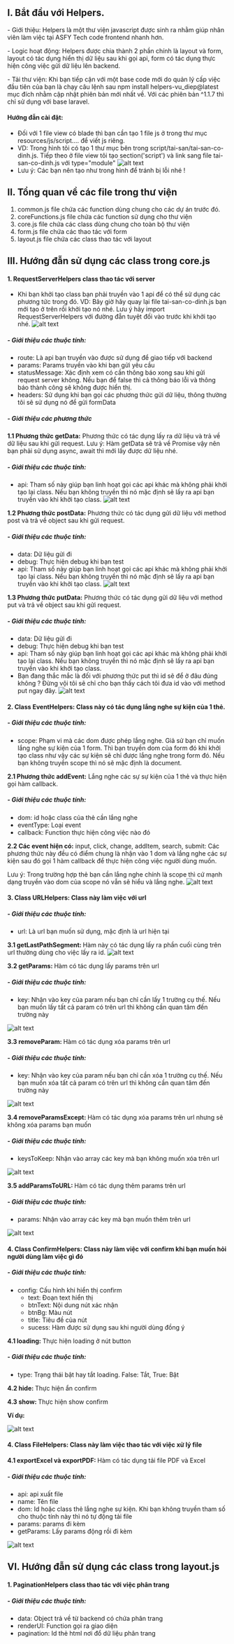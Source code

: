 <h2>I. Bắt đầu với Helpers.</h2>
<p>
    - Giới thiệu: Helpers là một thư viện javascript được sinh ra nhằm giúp nhân viên làm việc tại ASFY Tech code
    frontend
    nhanh hơn.
</p>

<p>
    - Logic hoạt động: Helpers được chia thành 2 phần chính là layout và form, layout có tác dụng hiển thị dữ liệu sau
    khi
    gọi api, form có tác dụng thực hiện công việc gửi dữ liệu lên backend.

</p>
- Tải thư viện: Khi bạn tiếp cận với một base code mới do quản lý cấp việc đầu tiên của bạn là chạy câu lệnh sau npm
install helpers-vu_diep@latest mục đích nhằm cập nhật phiên bản mới nhất về. Với các phiên bản ^1.1.7 thì chỉ sử dụng
với base laravel.

<h4>Hướng đẫn cài đặt:</h4>

- Đối với 1 file view có blade thì bạn cần tạo 1 file js ở trong thư mục resources/js/script.... để viết js riêng.
- VD: Trong hình tôi có tạo 1 thư mục bên trong script/tai-san/tai-san-co-dinh.js. Tiếp theo ở file view tôi tạo
section('script') và link sang file tai-san-co-dinh.js với type="module"
![alt text](assets/images/image.png)
- Lưu ý: Các bạn nên tạo như trong hình để tránh bị lỗi nhé !

<h2>II. Tổng quan về các file trong thư viện</h2>

1. common.js file chứa các function dùng chung cho các dự án trước đó.
2. coreFunctions.js file chứa các function sử dụng cho thư viện
3. core.js file chứa các class dùng chung cho toàn bộ thư viện
4. form.js file chứa các thao tác với form
5. layout.js file chứa các class thao tác với layout

<h2>III. Hướng đẫn sử dụng các class trong core.js</h2>

<h4>1. RequestServerHelpers class thao tác với server</h4>

- Khi bạn khởi tạo class bạn phải truyền vào 1 api để có thể sử dụng các phương tức trong đó.
VD: Bây giờ hãy quay lại file tai-san-co-dinh.js bạn mới tạo ở trên rồi khởi tạo nó nhé. Lưu ý hãy import
RequestServerHelpers với đường đẫn tuyệt đối vào trước khi khởi tạo nhé.
![alt text](assets/images/image-1.png)
<h5>- Giới thiệu các thuộc tính:</h5>

<p>
<ul>
    <li>route: Là api bạn truyền vào được sử dụng để giao tiếp với backend</li>
    <li>params: Params truyền vào khi bạn gửi yêu cầu</li>
    <li>statusMessage: Xác định xem có cần thông báo xong sau khi gửi request server không. Nếu bạn để false thì cả
        thông báo
        lỗi và thông báo thành công sẽ không được hiển thị.</li>
    <li> headers: Sử dụng khi bạn gọi các phương thức gửi dữ liệu, thông thường tôi sẽ sử dụng nó để gửi formData</li>
</ul>
</p>

<h5>- Giới thiệu các phương thức</h5>
<b>1.1 Phương thức getData:</b> Phương thức có tác dụng lấy ra dữ liệu và trả về dữ liệu sau khi gửi request. Lưu ý: Hàm
getData sẽ trả về Promise vậy nên bạn phải sử dụng async, await thì mới lấy được dữ liệu nhé.
<h5>- Giới thiệu các thuộc tính:</h5>

* api: Tham số này giúp bạn linh hoạt gọi các api khác mà không phải khởi tạo lại class. Nếu bạn không truyền thì nó mặc
định sẽ lấy ra api bạn truyền vào khi khởi tạo class.
![alt text](assets/images/image-2.png)

<b>1.2 Phương thức postData:</b> Phương thức có tác dụng gửi dữ liệu với method post và trả về object sau khi gửi request.

<h5>- Giới thiệu các thuộc tính:</h5>

* data: Dữ liệu gửi đi
* debug: Thực hiện debug khi bạn test
* api: Tham số này giúp bạn linh hoạt gọi các api khác mà không phải khởi tạo lại class. Nếu bạn không truyền thì nó mặc
định sẽ lấy ra api bạn truyền vào khi khởi tạo class.
![alt text](assets/images/image-3.png)

<b>1.3 Phương thức putData:</b> Phương thức có tác dụng gửi dữ liệu với method put và trả về object sau khi gửi request.

<h5>- Giới thiệu các thuộc tính:</h5>

* data: Dữ liệu gửi đi
* debug: Thực hiện debug khi bạn test
* api: Tham số này giúp bạn linh hoạt gọi các api khác mà không phải khởi tạo lại class. Nếu bạn không truyền thì nó mặc
định sẽ lấy ra api bạn truyền vào khi khởi tạo class.
* Bạn đang thắc mắc là đối với phương thức put thì id sẽ để ở đâu đúng không ? Đừng vội tôi sẽ chỉ cho bạn thấy cách tôi
đưa id vào với method put ngay đây.
![alt text](assets/images/image-4.png)

<h4>2. Class EventHelpers: Class này có tác dụng lắng nghe sự kiện của 1 thẻ.</h4>

<h5>- Giới thiệu các thuộc tính:</h5>

* scope: Phạm vi mà các dom được phép lắng nghe. Giả sử bạn chỉ muốn lắng nghe sự kiện của 1 form. Thì bạn truyền dom
của form đó khi khởi tạo class như vậy các sự kiện sẽ chỉ được lắng nghe trong form đó. Nếu bạn không truyền scope thì
nó sẽ mặc định là document.

<b>2.1 Phương thức addEvent:</b> Lắng nghe các sự sự kiện của 1 thẻ và thực hiện gọi hàm callback.

<h5>- Giới thiệu các thuộc tính:</h5>

* dom: id hoặc class của thẻ cần lắng nghe
* eventType: Loại event
* callback: Function thực hiện công việc nào đó

<b>2.2 Các event hiện có:</b> input, click, change, addItem, search, submit: Các phương thức này đều có điểm chung là nhận vào
1 dom và lắng nghe các sự kiện sau đó gọi 1 hàm callback để thực hiện công việc người dùng muốn.

Lưu ý: Trong trường hợp thẻ bạn cần lắng nghe chính là scope thì cứ mạnh dạng truyền vào dom của
scope nó vẫn sẽ hiểu và lắng nghe.
![alt text](assets/images/image-5.png)

<h4>3. Class URLHelpers: Class này làm việc với url</h4>

<h5>- Giới thiệu các thuộc tính:</h5>

* url: Là url bạn muốn sử dụng, mặc định là url hiện tại

<b>3.1 getLastPathSegment: </b> <span>Hàm này có tác dụng lấy ra phần cuối cùng trên url thường dùng cho việc lấy ra id.
    ![alt text](assets/images/image-6.png)
</span>

<b>3.2 getParams: </b> <span>Hàm có tác dụng lấy params trên url</span>
<h5>- Giới thiệu các thuộc tính:</h5>
<ul>
    <li>key: Nhận vào key của param nếu bạn chỉ cần lấy 1 trường cụ thế. Nếu bạn muốn lấy tất cả param có trên url thì không cần quan tâm đến trường này</li>
</ul>

![alt text](assets/images/image-7.png)

<b>3.3 removeParam: </b> <span>Hàm có tác dụng xóa params trên url</span>
<h5>- Giới thiệu các thuộc tính:</h5>
<ul>
    <li>key: Nhận vào key của param nếu bạn chỉ cần xóa 1 trường cụ thế. Nếu bạn muốn xóa tất cả param có trên url thì không cần quan tâm đến trường này</li>
</ul>

![alt text](assets/images/image-8.png)

<b>3.4 removeParamsExcept: </b> <span>Hàm có tác dụng xóa params trên url nhưng sẽ không xóa params bạn muốn</span>
<h5>- Giới thiệu các thuộc tính:</h5>
<ul>
    <li>keysToKeep: Nhận vào array các key mà bạn không muốn xóa trên url</li>
</ul>

![alt text](assets/images/image-9.png)

<b>3.5 addParamsToURL: </b> <span>Hàm có tác dụng thêm params trên url </span>
<h5>- Giới thiệu các thuộc tính:</h5>
<ul>
    <li>params: Nhận vào array các key mà bạn muốn thêm trên url</li>
</ul>

![alt text](assets/images/image-10.png)


<h4>4. Class ConfirmHelpers: Class này làm việc với confirm khi bạn muốn hỏi người dùng làm việc gì đó</h4>

<h5>- Giới thiệu các thuộc tính:</h5>
<ul>
    <li>
        config: Cấu hình khi hiển thị confirm
        <ul>
            <li>text: Đoạn text hiển thị</li>
            <li>btnText: Nội dung nút xác nhận</li>
            <li>btnBg: Màu nút</li>
            <li>title: Tiêu đề của nút</li>
            <li>sucess: Hàm được sử dụng sau khi người dùng đồng ý</li>
        </ul>
    </li>
</ul>

<b>4.1 loading: </b> <span>Thực hiện loading ở nút button </span>
<h5>- Giới thiệu các thuộc tính:</h5>
<ul>
    <li>type: Trạng thái bật hay tắt loading. False: Tắt, True: Bật</li>
</ul>
<p><b>4.2 hide: </b> <span>Thực hiện ẩn confirm </span></p>
<p><b>4.3 show: </b> <span>Thực hiện show confirm </span></p>
<b>Ví dụ: </b>

![alt text](assets/images/image-11.png)

<h4>4. Class FileHelpers: Class này làm việc thao tác với việc xử lý file</h4>
<b>4.1 exportExcel và exportPDF: </b> <span>Hàm có tác dụng tải file PDF và Excel </span>
<h5>- Giới thiệu các thuộc tính:</h5>
<ul>
    <li>api: api xuất file</li>
    <li>name: Tên file</li>
    <li>dom: Id hoặc class thẻ lắng nghe sự kiện. Khi bạn không truyền tham số cho thuộc tính này thì nó tự động tải file</li>
    <li>params: params đi kèm</li>
    <li>getParams: Lấy params động rồi đi kèm</li>
</ul>

![alt text](assets/images/image-12.png)

<h2>VI. Hướng đẫn sử dụng các class trong layout.js</h2>
<h4>1. PaginationHelpers class thao tác với việc phân trang</h4>
<h5>- Giới thiệu các thuộc tính:</h5>

<ul>
    <li>data: Object trả về từ backend có chứa phân trang</li>
    <li>renderUI: Function gọi ra giao diện</li>
    <li>pagination: Id thẻ html nơi đổ dữ liệu phân trang</li>
</ul>
